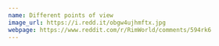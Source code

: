```yaml
---
name: Different points of view
image_url: https://i.redd.it/obgw4ujhmftx.jpg
webpage: https://www.reddit.com/r/RimWorld/comments/594rk6
---
```

